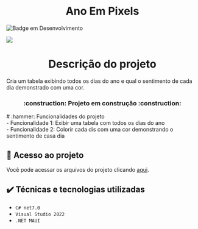 <h1 align="center">Ano Em Pixels</h1>

![Badge em Desenvolvimento](http://img.shields.io/static/v1?label=STATUS&message=EM%20DESENVOLVIMENTO&color=GREEN&style=for-the-badge)

![](https://img.shields.io/github/license/WanderCCruz/MinhaMega)

<h1 align="center"> Descrição do projeto </h1>
Cria um tabela exibindo todos os dias do ano e qual o sentimento de cada dia demonstrado com uma cor.

<h3 align="center"> 
    :construction:  Projeto em construção  :construction:
</h3>
# :hammer: Funcionalidades do projeto<br/>
- Funcionalidade 1: Exibir uma tabela com todos os dias do ano<br/>
- Funcionalidade 2: Colorir cada dis com uma cor demonstrando o sentimento de casa dia

## 📁 Acesso ao projeto
Você pode acessar os arquivos do projeto clicando [aqui](https://github.com/WanderCCruz/AnoEmPixels).

## ✔️ Técnicas e tecnologias utilizadas
- ``C# net7.0``
- ``Visual Studio 2022``
- ``.NET MAUI``
